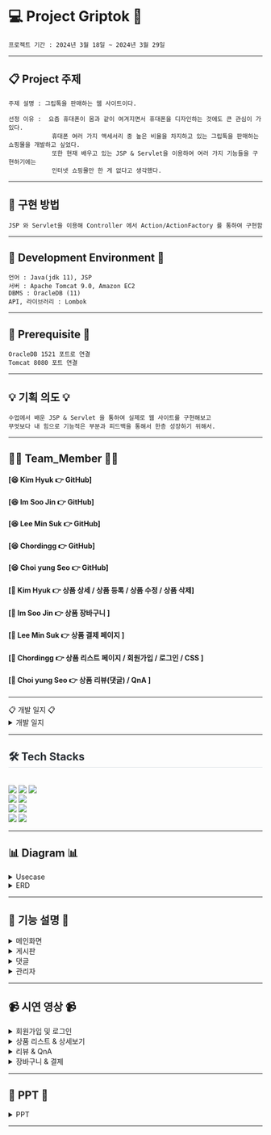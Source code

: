 # 💻 Project Griptok 🛒
```
프로젝트 기간 : 2024년 3월 18일 ~ 2024년 3월 29일
```
***


## 📋 Project 주제
```
주제 설명 : 그립톡을 판매하는 웹 사이트이다.

선정 이유 :  요즘 휴대폰이 몸과 같이 여겨지면서 휴대폰을 디자인하는 것에도 큰 관심이 가있다.
            휴대폰 여러 가지 액세서리 중 높은 비율을 차지하고 있는 그립톡을 판매하는 쇼핑몰을 개발하고 싶었다.
            또한 현재 배우고 있는 JSP & Servlet을 이용하여 여러 가지 기능들을 구현하기에는
            인터넷 쇼핑몰만 한 게 없다고 생각했다.
```
<hr>

## 📖 구현 방법
```
JSP 와 Servlet을 이용해 Controller 에서 Action/ActionFactory 를 통하여 구현함
```

<hr>



## 🔧 Development Environment 🔧
```
언어 : Java(jdk 11), JSP
서버 : Apache Tomcat 9.0, Amazon EC2
DBMS : OracleDB (11)
API, 라이브러리 : Lombok
```

<hr>

## 🔔 Prerequisite 🔔
```
OracleDB 1521 포트로 연결 
Tomcat 8080 포트 연결
```

<hr>

## 💡 기획 의도 💡
```
수업에서 배운 JSP & Servlet 을 통하여 실제로 웹 사이트를 구현해보고
무엇보다 내 힘으로 기능적은 부분과 피드백을 통해서 한층 성장하기 위해서.
```
<hr>

## 🙋‍♀️ Team_Member 🙋‍♀️

#### [😆 Kim Hyuk 👉 GitHub]
#### [😆 Im Soo Jin 👉 GitHub]
#### [😆 Lee Min Suk 👉 GitHub]
#### [😆 Chordingg 👉 GitHub]
#### [😆 Choi yung Seo 👉 GitHub]

#### [🔨 Kim Hyuk 👉 상품 상세 / 상품 등록 / 상품 수정 / 상품 삭제]
#### [🔨 Im Soo Jin 👉 상품 장바구니 ]
#### [🔨 Lee Min Suk 👉 상품 결제 페이지 ]
#### [🔨 Chordingg 👉 상품 리스트 페이지 / 회원가입 / 로그인 / CSS ]
#### [🔨 Choi yung Seo 👉 상품 리뷰(댓글) / QnA ] 

<hr

## 📋 개발 일지 📋
<details><summary>개발 일지</summary>
      
 ![image](https://github.com/Chordingg/2024_AWS_JSP_Project_griptok/assets/157094467/0f731777-3070-4491-bb3c-0d207d815a05)
  
</details>

<hr

<div style="text-align: left;">
    <h2 style="border-bottom: 1px solid #d8dee4; color: #282d33;"> 🛠️ Tech Stacks </h2> <br> 
<img src="https://img.shields.io/badge/HTML5-E34F26?style=for-the-badge&logo=HTML5&logoColor=white">
<img src="https://img.shields.io/badge/CSS3-1572B6?style=for-the-badge&logo=CSS3&logoColor=white">
<img src="https://img.shields.io/badge/Java-007396?style=for-the-badge&logo=Java&logoColor=white">     
<br>
<img src="https://img.shields.io/badge/Javascript-F7DF1E?style=for-the-badge&logo=Javascript&logoColor=white">
<img src="https://img.shields.io/badge/Oracle-F80000?style=for-the-badge&logo=Oracle&logoColor=white">
<br>
<img src="https://img.shields.io/badge/Git-F05032?style=for-the-badge&logo=Git&logoColor=white">
<img src="https://img.shields.io/badge/Github-181717?style=for-the-badge&logo=Github&logoColor=white">
<br>
<img src="https://img.shields.io/badge/Apache Tomcat-F8DC75?style=for-the-badge&logo=Apache Tomcat&logoColor=white">
<img src="https://img.shields.io/badge/Notion-000000?style=for-the-badge&logo=Notion&logoColor=white">
</div>

<hr>

## 📊 Diagram 📊

<details><summary>Usecase</summary>
<img src="https://github.com/Chordingg/2024_AWS_JSP_Project_griptok/assets/157094467/8f64bd54-3168-473c-8561-ad97fde61443" />
</details>

<details><summary>ERD</summary>
<img src="https://github.com/Chordingg/2024_AWS_JSP_Project_griptok/assets/157094467/1e777cbc-d841-45fa-b32d-2e4b63417a43" />
</details>

<hr>

## 📝 기능 설명 📝

<details><summary>메인화면
</summary>
<br/>

### [ 상단 고정 메뉴 ( Header ) ]
- home, 검색, 공지사항, 마이페이지, 게시글의 랭킹, 로그인 등을 볼 수 있는 태그
- 게시물 검색 기능
    - 제목과 내용에 따라 검색 가능
- 로그인이 되어 있지 않은 경우
    - Header에 있는 로그인 버튼을 클릭하여 로그인
- 로그인이 되어 있는 경우
    - 로그인 버튼이 본인의 닉네임을 나타내는 풀 다운 메뉴로 변환
    - 그 풀 다운 메뉴에는 본인 정보를 수정할 수 있으며, 자신이 쓴 글을 볼 수 있음.
    - 로그아웃
- 랭킹에는 한 주마다 가장 많은 조회수, 가장 많은 좋아요수를 받은 게시물들이 나타남.

| 비회원 & 메뉴 |
| --- |
| <img width="1094" alt="image" src="https://github.com/Chunjae-GongCheck/GongCheck/assets/145963704/678dec32-f5fd-45db-91ea-b3fed6235a82"> | 

</br>

| 회원 & 풀다운 메뉴 |
| --- |
| <img width="1081" alt="image" src="https://github.com/Chunjae-GongCheck/GongCheck/assets/145963704/ca0b2ab4-51c3-4f96-8499-62ec77b9e983"> |

<br/>

### [ 검색창 모달 화면 ( Modal ) ]
- 검색 버튼 누르는 즉시 검색할 수 있는 대화상자 열림
- 해당 모달 화면 외에 어느 곳을 누르던 대화상자가 닫히게 설정.

| 검색창 모달 화면 |
| --- |
| <img width="1081" alt="image" src="https://github.com/Chunjae-GongCheck/GongCheck/assets/145524731/ce55ae62-8c43-4aec-9445-3c01e0419b79"> |

<br/>

| 페이지네이션 |
| --- |
| <img width="1081" alt="image" src="https://github.com/Chunjae-GongCheck/GongCheck/assets/145524731/156e5ad2-8ea2-471f-b610-ecd7a4d0a4c5"> |

<br/>

| 회원가입 |
| -- |
| <img src="https://github.com/Chunjae-GongCheck/GongCheck/assets/74610908/eff35fd6-7aa1-4345-b049-133c30ecefe2" width="1081" > |

<br/>

| 로그인 |
| -- |
| <img src="https://github.com/Chunjae-GongCheck/GongCheck/assets/74610908/30b39898-0173-4719-a3dc-f79e25ebecfd" width="1081" > |
<br/>

| 회원정보 수정 |
| -- |
| <img src="https://github.com/Chunjae-GongCheck/GongCheck/assets/74610908/9c0ae289-aee4-4bb9-b698-cb6e162d3e61" width="1081"> |

<br/>


</details>

<details><summary>게시판
</summary>
<br/>   

### [ 공부 인증 게시판 글쓰기 ( Write ) ]
- 글을 작성하여 게시판에 자신이 작성한 글이 올라가도록 함
- 로그인이 되어있는 경우에만 글 작성 가능
    - 비회원의 경우 로그인을 먼저 해야 함
- 글 작성시 제목, 내용 그리고 사진 파일을 필수로 첨부해야 함
    - 사진 파일은 한 장만 첨부 가능하도록 설정
    - 사진은 jpg, png, gif 형식으로 첨부 가능
- 글 등록하기 외에도 내용 다시 작성, 게시물 목록 보기 가능
  </br>

| 게시물 작성 |
| -- |
| <img src="https://github.com/Chunjae-GongCheck/GongCheck/assets/145963704/201d545b-3eec-4b04-b25b-f8c1a763b4c0" width="1081"> |

### [ 공부 인증 게시판 글 수정하기 ( Modify ) ]
- 본인이 작성한 글을 직접 수정할 수 있도록 설정
    - 비회원의 경우 로그인을 먼저 해야 함
    - 다른 회원이 수정하려고 할 때에는 권한이 부여되지 않음
- 수정하기 클릭 시 본인이 작성했던 제목과 내용이 남아있음
    - 사진 파일은 새롭게 첨부해야 함
- 글 등록 외에도 내용 다시 작성, 게시물 목록 보기 가능

<br/>

| 게시물 수정 |
| -- |
| <img src="https://github.com/Chunjae-GongCheck/GongCheck/assets/145963704/f09c2b75-a423-48b5-8e49-a3c2bd60449c" width="1081"> |

### [ 공부 인증 게시판 글 삭제하기 ( Delete ) ]
- 본인이 작성한 글에 대하여 삭제 기능 부여
    - 비회원의 경우 로그인을 먼저 해야 함
    - 다른 회원이 삭하려고 할 때에는 권한이 부여되지 않음
- 삭제하기 클릭 시 의사를 한 번 더 물어보고 삭제하기를 눌렀을 때 해당 글이 게시판 목록에서 사라짐

<br/>

| 게시물 삭제 |
| -- |
| <img src="https://github.com/Chunjae-GongCheck/GongCheck/assets/145963704/5ece4b74-82c7-4caf-bdcd-f85e36b3f805" width="1081"> |

<br/>

</details>

<details><summary>댓글
</summary>
<br/>

### [ 공부 인증 게시판 댓글 쓰기 ( Write ) ]
- 게시물 클릭 후 해당 게시물에 댓글 작성 가능
- 댓글이 없을 시 댓글 리스트 부분에 [등록된 댓글이 없습니다.] 표시
- 로그인이 되어있는 경우에만 글 작성 가능
    - 비회원의 경우 로그인을 먼저 해야 함
- 내용만 입력 할 수 있음


| 댓글 작성 |
| -- |
| <img src="https://github.com/Chunjae-GongCheck/GongCheck/assets/145963612/67433f6b-4073-4f47-8773-65d7070beab6" width="1081"> |

<br/>

### [ 공부 인증 게시판 댓글 수정하기 ( Modify ) ]
- 본인의 댓글만 수정할 수 있음
  - 비회원의 경우 로그인을 먼저 해야 함
  - 다른 회원이 수정하려고 할 때에는 권한이 부여되지 않음
- 수정하기 클릭 시 본인이 작성했던 댓글내용 남아있음
- Reset 클릭 시 작성하고있던 수정내용 초기화
  - 수정 전 기존 내용은 남아있음
- 수정 완료 후 수정일시 추가됨
  - 수정 하지 않은 댓글은 작성일시만 표기되어있음

| 댓글 수정 |
| -- |
| <img src="https://github.com/Chunjae-GongCheck/GongCheck/assets/145963612/93e627b9-e728-4884-b310-1f96a6caf93c" width="1081"> |

<br/>

### [ 공부 인증 게시판 댓글 삭제하기 ( Delete ) ]
- 본인이 작성한 댓글에 대하여 삭제 기능 부여
  - 비회원의 경우 로그인을 먼저 해야 함
  - 다른 회원이 삭제하려고 할 때에는 권한이 부여되지 않음
- 삭제하기 클릭 시 의사를 한 번 더 물어보고 해당 댓글 삭제

| 댓글 삭제 |
| -- |
| <img src="https://github.com/Chunjae-GongCheck/GongCheck/assets/145963612/494177b6-2d3e-4cd2-9f44-92bc45dfd58f" width="1081"> |

<br/>

</details>

<details><summary>관리자
</summary>
 <br/>  

[- 회원수정 및 삭제](https://github.com/Chunjae-GongCheck/GongCheck/blob/0a76af7f2878cfe2a99e633eca6560c931798467/src/main/java/com/gck/admin/controller/AdminDeleteController.java#L26-L53)
<br/>
<img src="https://github.com/Chunjae-GongCheck/GongCheck/assets/145525099/4e77f6b0-96f3-4399-b3bd-ef3e1b843919" width="800px" height="500px">
<br/> 
<img src="https://github.com/Chunjae-GongCheck/GongCheck/assets/145525099/59b7eaa2-aead-4db3-aea4-0acc88d10cad)" width="800px" height="500px">
<br/>
</details>

<hr>

## 📹 시연 영상 📹

<details><summary>회원가입 및 로그인</summary>


https://github.com/Chordingg/2024_JSP-Servlet_Project_Griptok/assets/157094467/a288e796-1959-4f44-9add-8261da3ef422


</details>
    
<details><summary>상품 리스트 & 상세보기</summary>


https://github.com/Chordingg/2024_JSP-Servlet_Project_Griptok/assets/157094467/9112a6cc-9f3e-4268-a020-648ce0e31385


</details>

<details><summary>리뷰 & QnA</summary>


https://github.com/Chordingg/2024_JSP-Servlet_Project_Griptok/assets/157094467/19c62da2-689d-47f8-afff-93f19f2f7bd8


</details>

<details><summary>장바구니 & 결제</summary>


https://github.com/Chordingg/2024_JSP-Servlet_Project_Griptok/assets/157094467/668e6a16-61af-47dc-869d-ca7ee254f43e

</details>

<hr>

## 📂 PPT 📂

<details><summary>PPT</summary>
      
![image](https://github.com/Chordingg/2024_AWS_JSP_Project_griptok/assets/157094467/14c1a1aa-16ac-4798-b761-47e643832151)
![image](https://github.com/Chordingg/2024_AWS_JSP_Project_griptok/assets/157094467/7f51adcb-87f2-494c-b257-6b09aeb4a6d0)
![image](https://github.com/Chordingg/2024_AWS_JSP_Project_griptok/assets/157094467/49c45790-db17-4554-ab04-e6c227c6a229)
![image](https://github.com/Chordingg/2024_AWS_JSP_Project_griptok/assets/157094467/f278f1f8-acfc-42e8-a9f4-ae5d96c58b03)
![image](https://github.com/Chordingg/2024_AWS_JSP_Project_griptok/assets/157094467/9ae78c38-8e8e-45c0-9e84-db813162c837)
![image](https://github.com/Chordingg/2024_AWS_JSP_Project_griptok/assets/157094467/71229bf9-95d2-403e-9189-f7263958c932)
![image](https://github.com/Chordingg/2024_AWS_JSP_Project_griptok/assets/157094467/15b4807e-9559-4dcc-892e-843a13dcd9c3)
![image](https://github.com/Chordingg/2024_AWS_JSP_Project_griptok/assets/157094467/c9c3ce5b-6f6a-4b5c-9201-d0dc31a7327d)
![image](https://github.com/Chordingg/2024_AWS_JSP_Project_griptok/assets/157094467/9c27733d-6bfd-49c6-84d6-b0e5d7543de6)
![image](https://github.com/Chordingg/2024_AWS_JSP_Project_griptok/assets/157094467/d3fbd2bc-edc1-4b7c-9935-869e998e4727)
![image](https://github.com/Chordingg/2024_AWS_JSP_Project_griptok/assets/157094467/c7de0a81-8f77-4fda-8986-3b4c4fc32cb0)
![image](https://github.com/Chordingg/2024_AWS_JSP_Project_griptok/assets/157094467/f6eb2c1b-c61e-4628-aed9-e668c9bb5dc2)
![image](https://github.com/Chordingg/2024_AWS_JSP_Project_griptok/assets/157094467/6a165459-ea1d-4f40-8d17-b6ad89d14e78)
![image](https://github.com/Chordingg/2024_AWS_JSP_Project_griptok/assets/157094467/214d744f-0e39-4183-9314-76a5f74e00a6)



</details>

<hr> 
